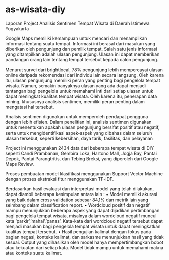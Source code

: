 # as-wisata-diy
Laporan Project Analisis Sentimen Tempat Wisata di Daerah Istimewa Yogyakarta

Google Maps memiliki kemampuan untuk mencari dan menampilkan informasi tentang suatu tempat. Informasi ini berasal dari masukan yang diberikan oleh pengunjung dan pemilik tempat. Salah satu jenis informasi yang ditampilkan adalah ulasan pengunjung. Ulasan ini dapat memberikan pandangan orang lain tentang tempat tersebut kepada calon pengunjung.

Menurut survei dari brightlocal, 78% pengunjung lebih mempercayai ulasan online daripada rekomendasi dari individu lain secara langsung. Oleh karena itu, ulasan pengunjung memiliki peran yang penting bagi pengelola tempat wisata. Namun, semakin banyaknya ulasan yang ada dapat menjadi tantangan bagi pengelola untuk memahami inti dari setiap ulasan untuk dapat meningkat kualitas tempat wisata. Oleh karena itu, penerapan data mining, khususnya analisis sentimen, memiliki peran penting dalam mengatasi hal tersebut.

Analisis sentimen digunakan untuk memperoleh pendapat pengguna dengan lebih efisien. Dalam penelitian ini, analisis sentimen digunakan untuk menentukan apakah ulasan pengunjung bersifat positif atau negatif, serta untuk mengidentifikasi aspek-aspek yang dibahas dalam seluruh ulasan tersebut, seperti kebersihan, daya tarik, fasilitas, dan pelayanan

Project ini menggunakan 2434 data dari beberapa tempat wisata di DIY seperti Candi Prambanan, Gembira Loka, Hartono Mall, Jogja Bay, Pantai Depok, Pantai Parangtritis, dan Tebing Breksi, yang diperoleh dari Google Maps Review. 

Proses pembuatan model klasifikasi menggunakan Support Vector Machine dengan proses ekstraksi fitur menggunakan TF-iDF.

Berdasarkan hasil evaluasi dan interpretasi model yang telah dilakukan, dapat diambil beberapa kesimpulan antara lain :
•	Model memiliki akurasi yang baik dalam cross validation sebesar 84,1% dan metrik lain yang seimbang dalam classification report. 
•	Wordcloud positif dan negatif mampu menunjukkan beberapa aspek yang dapat dijadikan pertimbangan bagi pengelola tempat wisata, misalnya dalam wordcloud negatif muncul kata ‘parkir’,’mahal’,’panas’. Kata-kata dari wordcloud negatif tersebut dapat menjadi masukan bagi pengelola tempat wisata untuk dapat meningkatkan kualitas tempat tersebut.
•	Hasil pengujian kalimat dengan fokus pada bagian negasi, konteks kalimat, dan sarkasme menunjukkan hasil yang tidak sesuai. Output yang dihasilkan oleh model hanya mempertimbangkan bobot atau kekuatan dari setiap kata. Model tidak mampu untuk memahami makna atau konteks suatu kalimat.
